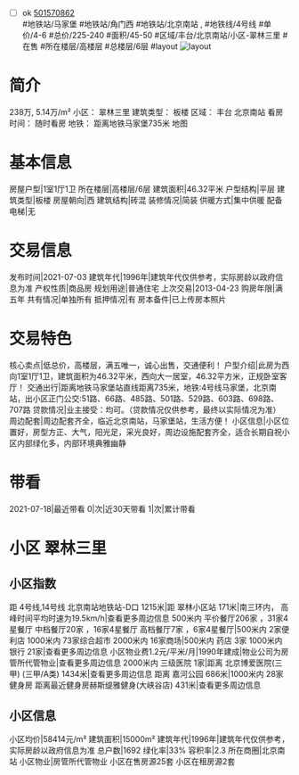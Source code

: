 - [ ] ok [501570862](https://bj.5i5j.com/ershoufang/501570862.html)  
 #地铁站/马家堡 #地铁站/角门西 #地铁站/北京南站 ,  #地铁线/4号线
#单价/4-6 #总价/225-240 #面积/45-50   #区域/丰台/北京南站/小区-翠林三里 #在售 #所在楼层/高楼层 #总楼层/6层 #layout 
![layout](http://image2a.5i5j.com/bdir/layout/451a901d65634b7cba16b467cf2f8a49.jpg_P5.jpg) 
# 简介 
 238万,  5.14万/m² 
小区： 翠林三里
建筑类型： 板楼
区域： 丰台 北京南站
看房时间： 随时看房
地铁： 距离地铁马家堡735米 地图
# 基本信息 
 房屋户型|1室1厅1卫
所在楼层|高楼层/6层
建筑面积|46.32平米
户型结构|平层
建筑类型|板楼
房屋朝向|西
建筑结构|砖混
装修情况|简装
供暖方式|集中供暖
配备电梯|无
# 交易信息 
 发布时间|2021-07-03
建筑年代|1996年|建筑年代仅供参考，实际房龄以政府信息为准
产权性质|商品房
规划用途|普通住宅
上次交易|2013-04-23
购房年限|满五年
共有情况|单独所有
抵押情况|有
房本备件|已上传房本照片
# 交易特色 
 核心卖点|低总价，高楼层，满五唯一，诚心出售，交通便利！
户型介绍|此房为西向1室1厅1卫，建筑面积为46.32平米，西向大一居室，46.32平方米，正规卧室客厅！
交通出行|距离地铁马家堡站直线距离735米，地铁:4号线马家堡，北京南站，出小区正门公交:51路、66路、485路、501路、529路、603路、698路、707路
贷款情况|业主接受：均可。（贷款情况仅供参考，最终以实际情况为准）
周边配套|周边配套齐全，临近北京南站，马家堡站，生活方便！
小区信息|小区位置好，房型方正、大气，阳光足，采光良好，周边设施配套齐全，适合长期自祝小区内部绿化多，内部环境典雅幽静
# 带看 
 2021-07-18|最近带看	 0|次|近30天带看	 1|次|累计带看
# 小区 翠林三里
## 小区指数 
 距 4号线,14号线 北京南站地铁站-D口 1215米|距 翠林小区站 171米|南三环内， 高峰时间平均时速为19.5km/h|查看更多周边信息
500米内 平价餐厅206家 ，31家4星餐厅
中档餐厅20家 ，16家4星餐厅
高档餐厅7家 ，6家4星餐厅|500米内 2家便利店
1000米内 73家综合超市
2000米内 16家商场|500米内 药店 3家
1000米内 银行 21家|查看更多周边信息
小区物业费1.2元/平米/月|1990年建成|物业公司为房管所代管物业|查看更多周边信息
2000米内 三级医院 1家|距离 北京博爱医院(三甲) (三甲/A类) 1434米|查看更多周边信息
距离 嘉河公园 686米|1000米内 28家 健身房
距离最近健身房赫斯缇雅健身(大峡谷店) 431米|查看更多周边信息
## 小区信息 
 小区均价|58414元/m²
建筑面积|15000m²
建筑年代|1996年|建筑年代仅供参考，实际房龄以政府信息为准
总户数|1692
绿化率|33%
容积率|2.3
所在商圈|北京南站
小区物业|房管所代管物业
小区在售房源25套
小区在租房源2套
